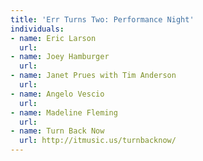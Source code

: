 ```yaml
---
title: 'Err Turns Two: Performance Night'
individuals:
- name: Eric Larson
  url: 
- name: Joey Hamburger
  url: 
- name: Janet Prues with Tim Anderson
  url: 
- name: Angelo Vescio
  url: 
- name: Madeline Fleming
  url: 
- name: Turn Back Now
  url: http://itmusic.us/turnbacknow/
---
```


